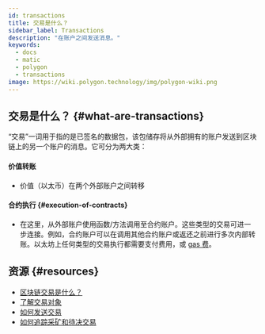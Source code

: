```yaml
---
id: transactions
title: 交易是什么？
sidebar_label: Transactions
description: "在账户之间发送消息。"
keywords:
  - docs
  - matic
  - polygon
  - transactions
image: https://wiki.polygon.technology/img/polygon-wiki.png
---
```


## 交易是什么？ {#what-are-transactions}

“交易”一词用于指的是已签名的数据包，该包储存将从外部拥有的账户发送到区块链上的另一个账户的消息。它可分为两大类：

#### **‎价值转账**

- 价值（以太币）在两个外部账户之间转移

#### 合约执行 {#execution-of-contracts}

- 在这里，从外部账户使用函数/方法调用至合约账户。这些类型的交易可进一步连接。例如，合约账户可以在调用其他合约账户或返还之前进行多次内部转账。以太坊上任何类型的交易执行都需要支付费用，或 [gas 费](/docs/home/blockchain-basics/gas)。

## 资源 {#resources}

- [区块链交易是什么？](https://coincentral.com/what-is-a-blockchain-transaction-anyway/)
- [了解交易对象](https://docs.alchemy.com/docs/understanding-the-transaction-object-on-ethereum)
- [如何发送交易](https://docs.alchemy.com/docs/how-to-send-transactions-on-ethereum)
- [如何追踪采矿和待决交易](https://docs.alchemy.com/docs/how-to-track-mined-and-pending-ethereum-transactions)
